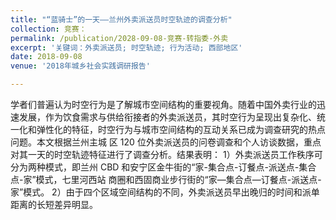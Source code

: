 ```yaml
---
title: "“蓝骑士”的一天——兰州外卖派送员时空轨迹的调查分析"
collection: 竞赛：
permalink: /publication/2028-09-08-竞赛-转指委-外卖
excerpt: '关键词：外卖派送员; 时空轨迹; 行为活动; 西部地区'
date: 2018-09-08
venue: '2018年城乡社会实践调研报告'

---
```

学者们普遍认为时空行为是了解城市空间结构的重要视角。随着中国外卖行业的迅速发展，作为饮食需求与供给衔接者的外卖派送员，其时空行为呈现出复杂化、统一化和弹性化的特征，时空行为与城市空间结构的互动关系已成为调查研究的热点问题。本文根据兰州主城 区 120 位外卖派送员的问卷调查和个人访谈数据，重点对其一天的时空轨迹特征进行了调查分析。结果表明： 1）外卖派送员工作秩序可分为两种模式，即兰州 CBD 和安宁区金牛街的“家-集合点-订餐点-派送点-集合点-家”模式，七里河西站 商圈和西固商业步行街的“家—集合点—订餐点-派送点-家”模式。 2）由于四个区域空间结构的不同，外卖派送员早出晚归的时间和派单距离的长短差异明显。

